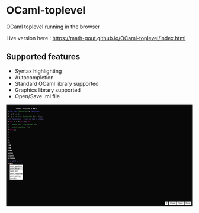 # OCaml-toplevel
OCaml toplevel running in the browser

Live version here : https://math-gout.github.io/OCaml-toplevel/index.html

## Supported features
- Syntax highlighting
- Autocompletion
- Standard OCaml library supported
- Graphics library supported
- Open/Save .ml file

![alt text](https://github.com/asxic/OCaml-toplevel/blob/master/ocaml-screenshoot.png)
